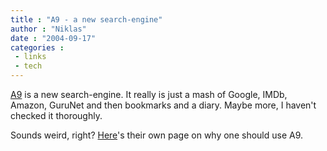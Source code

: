 ```yaml
---
title : "A9 - a new search-engine"
author : "Niklas"
date : "2004-09-17"
categories : 
 - links
 - tech
---
```


[A9](http://a9.com) is a new search-engine. It really is just a mash of Google, IMDb, Amazon, GuruNet and then bookmarks and a diary. Maybe more, I haven't checked it thoroughly.

Sounds weird, right? [Here](http://a9.com/-/company/whatsCool.jsp)'s their own page on why one should use A9.
